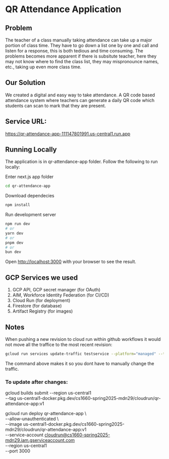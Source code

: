 # QR Attendance Application
## Problem
The teacher of a class manually taking attendance can take up a major portion of class time. They have to go down a list one by one and call and listen for a response, this is both tedious and time consuming. The problems becomes more apparent if there is subsitute teacher, here they may not know where to find the class list, they may mispronounce names, etc., taking up even more class time.

## Our Solution
We created a digital and easy way to take attendance. A QR code based attendance system where teachers can generate a daily QR code which students can scan to mark that they are present.

## Service URL: 
https://qr-attendance-app-111147801991.us-central1.run.app


## Running Locally
The application is in qr-attendance-app folder. Follow the following to run locally: 

Enter next.js app folder
```bash
cd qr-attendance-app
```
Download dependecies
```bash
npm install
```
Run development server 
```bash
npm run dev
# or
yarn dev
# or
pnpm dev
# or
bun dev
```
Open [http://localhost:3000](http://localhost:3000) with your browser to see the result.


## GCP Services we used 
1. GCP API, GCP secret manager (for OAuth)
2. AIM, Workforce Identity Federation (for CI/CD)
3. Cloud Run (for deployment)
4. Firestore (for database)
5. Artifact Registry (for images)


  
## Notes
When pushing a new revision to cloud run within github workflows it would not move all the traffice to the most recent revision:
```bash
gcloud run services update-traffic testservice --platform="managed" --to-latest
```
The command above makes it so you dont have to manually change the traffic.

### To update after changes:
gcloud builds submit --region us-central1 \
  --tag us-central1-docker.pkg.dev/cs1660-spring2025-mdn29/cloudrun/qr-attendance-app:v1

 gcloud run deploy qr-attendance-app \      
  --allow-unauthenticated \                                                             
  --image us-central1-docker.pkg.dev/cs1660-spring2025-mdn29/cloudrun/qr-attendance-app:v1 \
  --service-account cloudrun@cs1660-spring2025-mdn29.iam.gserviceaccount.com \
  --region us-central1 \
  --port 3000
